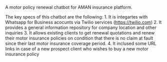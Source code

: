 A motor policy renewal chatbot for AMAN insurance platform.

The key specs of this chatbot are the following:
	1. It is integartes with Whatsapp for Business acocunts via Twilio services (https://twilio.com) 
	2. It provides a general information repository for company location and other inquiries
	3. It allows existing clients to get renewal quotations and renew their motor insurance policies on condition that there is no claim at fault since their last motor insurance coverage period.
	4. It inclused some URL links in case of a new prospect client who wishes to buy a new motor insurance policy
	